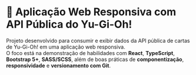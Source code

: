 # 🌟 Aplicação Web Responsiva com API Pública do Yu-Gi-Oh!

Projeto desenvolvido para consumir e exibir dados da API pública de cartas de Yu-Gi-Oh! em uma aplicação web responsiva.  
O foco está na demonstração de habilidades com **React**, **TypeScript**, **Bootstrap 5+**, **SASS/SCSS**, além de boas práticas de **componentização**, **responsividade** e **versionamento com Git**.
